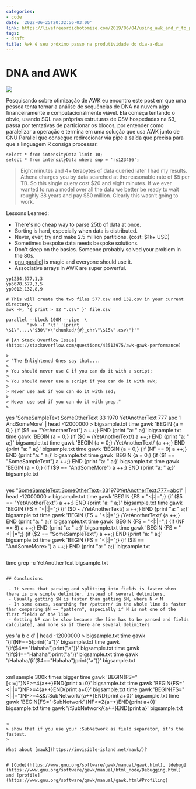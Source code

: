 ```yaml
---
categories:
- code
date: '2022-06-25T20:32:56-03:00'
link: https://livefreeordichotomize.com/2019/06/04/using_awk_and_r_to_parse_25tb/
tags:
- draft
title: Awk é seu próximo passo na produtividade do dia-a-dia
---
```


# DNA and AWK

![](/img/dna-chips.png)

Pesquisando sobre otimização de AWK eu encontro este post em que uma pessoa tenta tornar a análise de sequências de DNA na nuvem algo financeiramente e computacionalmente viável. Ela começa tentando o óbvio, usando SQL nas próprias estruturas de CSV hospedadas na S3, passa por tentativas de particionar os blocos, por entender como paralelizar a operação e termina em uma solução que usa AWK junto de GNU Parallel que consegue redirecionar via pipe a saída que precisa para que a linguagem R consiga processar.

```
select * from intensityData limit 10;
select * from intensityData where snp = 'rs123456';
```

> Eight minutes and 4+ terabytes of data queried later I had my results. Athena charges you by data searched at the reasonable rate of $5 per TB. So this single query cost $20 and eight minutes. If we ever wanted to run a model over all the data we better be ready to wait roughly 38 years and pay $50 million. Clearly this wasn’t going to work.

Lessons Learned:
 - There's no cheap way to parse 25tb of data at once.
 - Sorting is hard, especially when data is distributed.
 - Never, ever, try and make 2.5 million partitions. (cost: $1k+ USD)
 - Sometimes bespoke data needs bespoke solutions.
 - Don't sleep on the basics. Someone probably solved your problem in the 80s.
 - [gnu parallel](https://www.gnu.org/software/parallel/) is magic and everyone should use it.
 - Associative arrays in AWK are super powerful.

```
yp1234,577,1,3
yp5678,577,3,5
yp9012,132,8,9

# This will create the two files 577.csv and 132.csv in your current directory.
awk -F, '{ print > $2 ".csv" }' file.csv

parallel --block 100M --pipe  \
        "awk -F '\t' '{print \$1\",...\"$30\">\"chunked/{#}_chr\"\$15\".csv\"}'"

# [An Stack Overflow Issue](https://stackoverflow.com/questions/43513975/awk-gawk-performance)

>
> "The Enlightened Ones say that....
> 
> You should never use C if you can do it with a script;
>
> You should never use a script if you can do it with awk;
>
> Never use awk if you can do it with sed;
>
> Never use sed if you can do it with grep."
>

```
yes 'SomeSampleText SomeOtherText 33 1970 YetAnotherText 777 abc 1 AndSomeMore' | head -12000000 > bigsample.txt
time gawk 'BEGIN {a = 0;} {if ($5 == "YetAnotherText") a ++;} END {print "a: " a;}' bigsample.txt
time gawk 'BEGIN {a = 0;} {if ($0 ~ /YetAnotherText/) a ++;} END {print "a: " a;}' bigsample.txt
time gawk 'BEGIN {a = 0;} /YetAnotherText/ {a ++;} END {print "a: " a;}' bigsample.txt
time gawk 'BEGIN {a = 0;} {if (NF == 9) a ++;} END {print "a: " a;}' bigsample.txt
time gawk 'BEGIN {a = 0;} {if ($1 == "SomeSampleText") a ++;} END {print "a: " a;}' bigsample.txt
time gawk 'BEGIN {a = 0;} {if ($9 == "AndSomeMore") a ++;} END {print "a: " a;}' bigsample.txt
```

```
yes "<SomeSampleText:SomeOtherText=33>1970<YetAnotherText:777=abc>1<AndSomeMore>" | head -12000000 > bigsample.txt
time gawk 'BEGIN {FS = "<|:|=";} {if ($5 == "YetAnotherText") a ++;} END {print "a: " a;}' bigsample.txt
time gawk 'BEGIN {FS = "<|:|=";} {if ($0 ~ /YetAnotherText/) a ++;} END {print "a: " a;}' bigsample.txt
time gawk 'BEGIN {FS = "<|:|=";} /YetAnotherText/ {a ++;} END {print "a: " a;}' bigsample.txt
time gawk 'BEGIN {FS = "<|:|=";} {if (NF == 8) a ++;} END {print "a: " a;}' bigsample.txt
time gawk 'BEGIN {FS = "<|:|=";} {if ($2 == "SomeSampleText") a ++;} END {print "a: " a;}' bigsample.txt
time gawk 'BEGIN {FS = "<|:|=";} {if ($8 == "AndSomeMore>") a ++;} END {print "a: " a;}' bigsample.txt
```

```
time grep -c YetAnotherText bigsample.txt
```

## Conclusions

 - It seems that parsing and splitting into fields is faster when there is one simple delimiter, instead of several delimiters.
 - Usually getting $N is faster than getting $M, where N < M
 - In some cases, searching for /pattern/ in the whole line is faster than comparing $N == "pattern", especially if N is not one of the first fields of the line
 - Getting NF can be slow because the line has to be parsed and fields calculated, and more so if there are several delimiters

```
yes 'a b c d' | head -12000000 > bigsample.txt
time gawk '{if(NF==5)print("a")}' bigsample.txt
time gawk '{if($4=="Hahaha")print("a")}' bigsample.txt
time gawk '{if($1=="Hahaha")print("a")}' bigsample.txt
time gawk '/Hahaha/{if($4=="Hahaha")print("a")}' bigsample.txt
```

```
xml sample 300k times bigger
time gawk 'BEGIN{FS="[<:=]"}NF>=4{a++}END{print a+0}' bigsample.txt
time gawk 'BEGIN{FS="<|:|="}NF>=4{a++}END{print a+0}' bigsample.txt
time gawk 'BEGIN{FS="<|:|="}NF>=4&&/:SubNetwork/{a++}END{print a+0}' bigsample.txt
time gawk 'BEGIN{FS=":SubNetwork"}NF>=2{a++}END{print a+0}' bigsample.txt
time gawk '/:SubNetwork/{a++}END{print a}' bigsample.txt
```

> 
> show that if you use your :SubNetwork as field separator, it's the fastest.
> 

What about [mawk](https://invisible-island.net/mawk/)?


# [Code](https://www.gnu.org/software/gawk/manual/gawk.html), [debug](https://www.gnu.org/software/gawk/manual/html_node/Debugging.html) and [profile](https://www.gnu.org/software/gawk/manual/gawk.html#Profiling)


